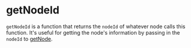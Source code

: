 # getNodeId

`getNodeId` is a function that returns the `nodeId` of whatever node calls this function. It's useful for getting the node's information by passing in the `nodeId` to [getNode](./getNode).
